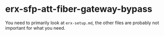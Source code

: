 # erx-sfp-att-fiber-gateway-bypass

You need to primarily look at `erx-setup.md`, the other files are probably not important for what you need.
